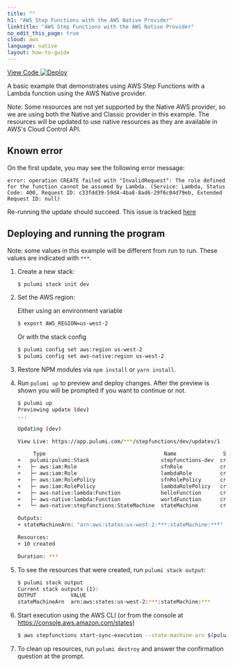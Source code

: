 ```yaml
---
title: ""
h1: "AWS Step Functions with the AWS Native Provider"
linktitle: "AWS Step Functions with the AWS Native Provider"
no_edit_this_page: true
cloud: aws
language: native
layout: how-to-guide
---
```


<!-- WARNING: this page was generated by a tool. Do not edit it by hand. -->
<!-- To change it, please see https://github.com/pulumi/docs/tree/master/tools/mktutorial. -->

<p class="mb-4 flex">
    <a class="flex flex-wrap items-center rounded text-xs text-white bg-blue-600 border-2 border-blue-600 px-2 mr-2 whitespace-no-wrap hover:text-white" style="height: 32px" href="https://github.com/pulumi/examples/tree/master/aws-native-ts-stepfunctions" target="_blank">
        <span><i class="fab fa-github pr-2"></i> View Code</span>
    </a>
    <a href="https://app.pulumi.com/new?template=https://github.com/pulumi/examples/tree/master/aws-native-ts-stepfunctions" target="_blank">
        <img src="https://get.pulumi.com/new/button.svg" alt="Deploy">
    </a>
</p>


A basic example that demonstrates using AWS Step Functions with a Lambda function using the AWS Native provider.

Note: Some resources are not yet supported by the Native AWS provider, so we are using both the Native
and Classic provider in this example. The resources will be updated to use native resources as they are
available in AWS's Cloud Control API.

## Known error

On the first update, you may see the following error message:

```
error: operation CREATE failed with "InvalidRequest": The role defined for the function cannot be assumed by Lambda. (Service: Lambda, Status Code: 400, Request ID: c33fdd39-59d4-4ba8-8ad6-29f6c04d79eb, Extended Request ID: null)
```

Re-running the update should succeed. This issue is tracked [here](https://github.com/pulumi/pulumi-aws-native/issues/148)

## Deploying and running the program

Note: some values in this example will be different from run to run.  These values are indicated
with `***`.

1. Create a new stack:

    ```bash
    $ pulumi stack init dev
    ```

1. Set the AWS region:

    Either using an environment variable
    ```bash
    $ export AWS_REGION=us-west-2
    ```

    Or with the stack config
    ```bash
    $ pulumi config set aws:region us-west-2
    $ pulumi config set aws-native:region us-west-2
    ```

1. Restore NPM modules via `npm install` or `yarn install`.

1. Run `pulumi up` to preview and deploy changes.  After the preview is shown you will be
    prompted if you want to continue or not.

    ```bash
    $ pulumi up
    Previewing update (dev)
    ...

    Updating (dev)

    View Live: https://app.pulumi.com/***/stepfunctions/dev/updates/1

         Type                                      Name               Status
    +   pulumi:pulumi:Stack                       stepfunctions-dev  created     
    +   ├─ aws:iam:Role                           sfnRole            created
    +   ├─ aws:iam:Role                           lambdaRole         created
    +   ├─ aws:iam:RolePolicy                     sfnRolePolicy      created
    +   ├─ aws:iam:RolePolicy                     lambdaRolePolicy   created
    +   ├─ aws-native:lambda:Function             helloFunction      created
    +   ├─ aws-native:lambda:Function             worldFunction      created
    +   └─ aws-native:stepfunctions:StateMachine  stateMachine       created
   
    Outputs:
    + stateMachineArn: "arn:aws:states:us-west-2:***:stateMachine:***"

    Resources:
    + 10 created

    Duration: ***
    ```

1. To see the resources that were created, run `pulumi stack output`:

    ```bash
    $ pulumi stack output
    Current stack outputs (1):
    OUTPUT           VALUE
    stateMachineArn  arn:aws:states:us-west-2:***:stateMachine:***
    ```

1. Start execution using the AWS CLI (or from the console at https://console.aws.amazon.com/states)

    ```bash
    $ aws stepfunctions start-sync-execution --state-machine-arn $(pulumi stack output stateMachineArn)
    ```

1.  To clean up resources, run `pulumi destroy` and answer the confirmation question at the prompt.

